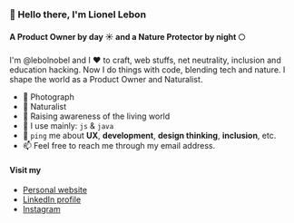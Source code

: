 ### 👋 Hello there, I'm Lionel Lebon

#### A Product Owner by day ☀️ and a Nature Protector by night 🌕

I'm @lebolnobel and I ♥ to craft, web stuffs, net neutrality, inclusion and education hacking. Now I do things with code, blending tech and nature. I shape the world as a Product Owner and Naturalist.

- 📸 Photograph
- 🌿 Naturalist
- 🐝 Raising awareness of the living world
- 🚀 I use mainly: `js` & `java`
- 💬 `ping` me about **UX**, **development**, **design thinking**, **inclusion**, etc.
- 📫 Feel free to reach me through my email address.

#### Visit my

- [Personal website](https://lionellebon.be/)
- [LinkedIn profile](https://www.linkedin.com/in/lionellebon/)
- [Instagram](https://www.instagram.com/lebolnobel)
